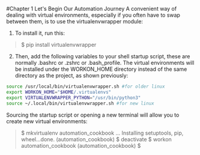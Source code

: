 #Chapter 1 Let's Begin Our Automation Journey
A convenient way of dealing with virtual environments, especially if you often have
to swap between them, is to use the virtualenvwrapper module:
1. To install it, run this:
> $ pip install virtualenvwrapper
2. Then, add the following variables to your shell startup script, these are
normally .bashrc or .zshrc or .bash_profile. The virtual environments will be
installed under the WORKON_HOME directory instead of the same directory as
the project, as shown previously:
```bash
source /usr/local/bin/virtualenvwrapper.sh #for older linux 
export WORKON_HOME="$HOME/.virtualenvs"
export VIRTUALENVWRAPPER_PYTHON="/usr/bin/python3"
source ~/.local/bin/virtualenvwrapper.sh #for new linux 

```
Sourcing the startup script or opening a new terminal will allow you to create new
virtual environments:
>$ mkvirtualenv automation_cookbook
...
Installing setuptools, pip, wheel...done.
> (automation_cookbook) $ deactivate
> $ workon automation_cookbook
> (automation_cookbook) $